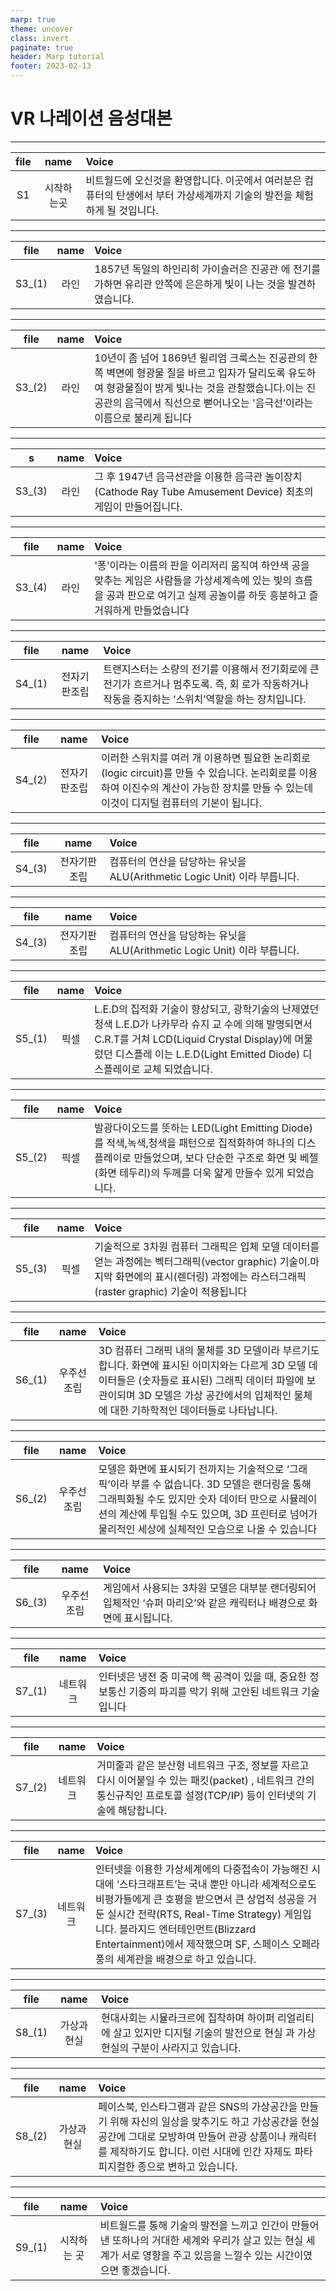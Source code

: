 ```yaml
---
marp: true
theme: uncover
class: invert
paginate: true
header: Marp tutorial
footer: 2023-02-13
---
```

# VR 나레이션  음성대본
---
file | name | Voice 
:-----:|:------:|:----|
S1 | 시작하는곳 | 비트월드에 오신것을 환영합니다. 이곳에서 여러분은 컴퓨터의 탄생에서 부터 가상세계까지 기술의 발전을 체험하게 될 것입니다.    



---

file | name | Voice 
:-----:|:------:|:----|
S3_(1) | 라인 | 1857년 독일의 하인리히 가이슬러은 진공관 에 전기를 가하면 유리관 안쪽에 은은하게 빛이 나는 것을 발견하였습니다.

---
file | name | Voice 
:-----:|:------:|:----|
S3_(2) | 라인 | 10년이 좀 넘어 1869년 윌리엄 크룩스는 진공관의 한쪽 벽면에 형광물 질을 바르고 입자가 달리도록 유도하여 형광물질이 밝게 빛나는 것을 관찰했습니다.이는 진공관의 음극에서 직선으로 뻗어나오는 '음극선’이라는 이름으로 불리게 됩니다

----
s | name | Voice 
:-----:|:------:|:----|
S3_(3) | 라인 |  그 후 1947년 음극선관을 이용한 음극관 놀이장치(Cathode Ray Tube Amusement Device) 최초의 게임이 만들어집니다.

----
file | name | Voice 
:-----:|:------:|:----|
S3_(4) | 라인 |'퐁'이라는 이름의 판을 이리저리 움직여 하얀색 공을 맞추는 게임은 사람들을 가상세계속에 있는 빛의 흐름을 공과 판으로 여기고 실제 공놀이를 하듯 흥분하고 즐거워하게 만들었습니다

---
file | name | Voice 
:-----:|:------:|:----|
S4_(1) | 전자기판조립 |트랜지스터는 소량의 전기를 이용해서 전기회로에 큰 전기가 흐르거나 멈추도록. 즉, 회 로가 작동하거나 작동을 중지하는 ‘스위치’역할을 하는 장치입니다.

---
file | name | Voice 
:-----:|:------:|:----|
S4_(2) | 전자기판조립 |이러한 스위치를 여러 개 이용하면 필요한 논리회로(logic circuit)를 만들 수 있습니다. 논리회로를 이용하여 이진수의 계산이 가능한 장치를 만들 수 있는데 이것이 디지털 컴퓨터의  기본이 됩니다. 

---
file | name | Voice 
:-----:|:------:|:----|
S4_(3) | 전자기판조립 |컴퓨터의 연산을 담당하는 유닛을 ALU(Arithmetic Logic Unit) 이라 부릅니다.

---
file | name | Voice 
:-----:|:------:|:----|
S4_(3) | 전자기판조립 |컴퓨터의 연산을 담당하는 유닛을 ALU(Arithmetic Logic Unit) 이라 부릅니다.

---
file | name | Voice 
:-----:|:------:|:----|
S5_(1) | 픽셀 |L.E.D의 집적화 기술이 향상되고, 광학기술의 난제였던 청색 L.E.D가 나카무라 슈지 교 수에 의해 발명되면서 C.R.T를 거쳐 LCD(Liquid Crystal Display)에 머물렀던 디스플레 이는 L.E.D(Light Emitted Diode) 디스플레이로 교체 되었습니다.

---
file | name | Voice 
:-----:|:------:|:----|
S5_(2) | 픽셀 |발광다이오드를 뜻하는 LED(Light Emitting Diode)를 적색,녹색,청색을 패턴으로 집적화하여 하나의 디스플레이로 만들었으며, 보다 단순한 구조로 화면 및 베젤(화면 테두리)의 두께를 더욱 얇게 만들수 있게 되었습니다.

---
file | name | Voice 
:-----:|:------:|:----|
S5_(3) | 픽셀 |기술적으로 3차원 컴퓨터 그래픽은 입체 모델 데이터를 얻는 과정에는 벡터그래픽(vector graphic) 기술이.마지막 화면에의 표시(렌더링) 과정에는 라스터그래픽(raster graphic) 기술이 적용됩니다

---
file | name | Voice 
:-----:|:------:|:----|
S6_(1) | 우주선 조립 |3D 컴퓨터 그래픽 내의 물체를 3D 모델이라 부르기도 합니다. 화면에 표시된 이미지와는 다르게 3D 모델 데이터들은 (숫자들로 표시된) 그래픽 데이터 파일에 보관이되며 3D 모델은 가상 공간에서의 입체적인 물체에 대한 기하학적인 데이터들로 나타납니다.

---
file | name | Voice 
:-----:|:------:|:----|
S6_(2) | 우주선 조립 |모델은 화면에 표시되기 전까지는 기술적으로 ‘그래픽’이라 부를 수 없습니다. 3D 모델은 랜더링을 통해 그래픽화될 수도 있지만 숫자 데이터 만으로 시뮬레이션의 계산에 투입될 수도 있으며, 3D 프린터로 넘어가 물리적인 세상에 실체적인 모습으로 나올 수 있습니다

---
file | name | Voice 
:-----:|:------:|:----|
S6_(3) | 우주선 조립 | 게임에서 사용되는 3차원 모델은 대부분 랜더링되어 입체적인 ‘슈퍼 마리오’와 같은 캐릭터나 배경으로 화면에 표시됩니다.

---
file | name | Voice 
:-----:|:------:|:----|
S7_(1) | 네트워크 | 인터넷은 냉전 중 미국에 핵 공격이 있을 때, 중요한 정보통신 기증의 파괴를 막기 위해 고안된 네트워크 기술입니다

---
file | name | Voice 
:-----:|:------:|:----|
S7_(2) | 네트워크 | 거미줄과 같은 분산형 네트워크 구조, 정보를 자르고 다시 이어붙일 수 있는 패킷(packet) , 네트워크 간의 통신규칙인 프로토콜 설정(TCP/IP) 등이 인터넷의 기술에 해당합니다.

---
file | name | Voice 
:-----:|:------:|:----|
S7_(3) | 네트워크 | 인터넷을 이용한 가상세계에의 다중접속이 가능해진 시대에 ‘스타크래프트’는 국내 뿐만 아니라 세계적으로도 비평가들에게 큰 호평을 받으면서 큰 상업적 성공을 거둔 실시간 전략(RTS, Real-Time Strategy) 게임입니다. 블라지드 엔터테인먼트(Blizzard Entertainment)에서 제작했으며 SF, 스페이스 오페라 풍의 세계관을 배경으로 하고 있습니다.

---
file | name | Voice 
:-----:|:------:|:----|
S8_(1) | 가상과현실 | 현대사회는 시뮬라크르에 집착하며 하이퍼 리얼리티에 살고 있지만 디지털 기술의 발전으로 현실 과 가상현실의 구분이 사라지고 있습니다. 

---
file | name | Voice 
:-----:|:------:|:----|
S8_(2) | 가상과현실 | 페이스북, 인스타그램과 같은 SNS의 가상공간을 만들기 위해 자신의 일상을 맞추기도 하고 가상공간을 현실공간에 그대로 모방하여 만들어 관광 상품이나 캐릭터를 제작하기도 합니다. 이런 시대에 인간 자체도 파타피지컬한 종으로 변하고 있습니다.

---
file | name | Voice 
:-----:|:------:|:----|
S9_(1) | 시작하는 곳 | 비트월드를 통해 기술의 발전을 느끼고 인간이 만들어낸 또하나의 거대한 세계와 우리가 살고 있는 현실 세계가 서로 영향을 주고 있음을 느낄수 있는 시간이였으면 좋겠습니다.
